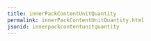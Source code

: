 ```yaml
---
title: innerPackContentUnitQuantity
permalink: innerPackContentUnitQuantity.html
jsonid: innerpackcontentunitquantity
---
```

